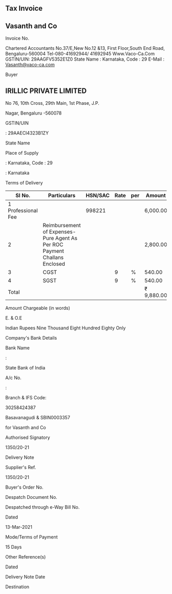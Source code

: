 <!-- image -->

## Tax Invoice

## Vasanth and Co

Invoice No.

Chartered Accountants No.37/E,New No.12 &amp;13, First Floor,South End Road, Bengaluru-560004 Tel-080-41692944/ 41692945 Www.Vaco-Ca.Com GSTIN/UIN: 29AAGFV5352E1Z0 State Name :  Karnataka, Code : 29 E-Mail : Vasanth@vaco-ca.com

Buyer

## IRILLIC PRIVATE LIMITED

No 76, 10th Cross, 29th Main, 1st Phase, J.P.

Nagar, Bengaluru -560078

GSTIN/UIN

: 29AAECI4323B1ZY

State Name

Place of Supply

: Karnataka, Code : 29

: Karnataka

Terms of Delivery

| Sl No.             | Particulars                                                               | HSN/SAC   | Rate   | per   | Amount     |
|--------------------|---------------------------------------------------------------------------|-----------|--------|-------|------------|
| 1 Professional Fee |                                                                           | 998221    |        |       | 6,000.00   |
| 2                  | Reimbursement of Expenses-Pure Agent As Per ROC Payment Challans Enclosed |           |        |       | 2,800.00   |
| 3                  | CGST                                                                      |           | 9      | %     | 540.00     |
| 4                  | SGST                                                                      |           | 9      | %     | 540.00     |
| Total              |                                                                           |           |        |       | ₹ 9,880.00 |

Amount Chargeable (in words)

E. &amp; O.E

Indian Rupees Nine Thousand Eight Hundred Eighty Only

Company's Bank Details

Bank Name

:

State Bank of India

A/c No.

:

Branch &amp; IFS Code:

30258424387

Basavanagudi &amp; SBIN0003357

for Vasanth and Co

<!-- image -->

Authorised Signatory

<!-- image -->

1350/20-21

Delivery Note

Supplier's Ref.

1350/20-21

Buyer's Order No.

Despatch Document No.

Despatched through e-Way Bill No.

Dated

13-Mar-2021

Mode/Terms of Payment

15 Days

Other Reference(s)

Dated

Delivery Note Date

Destination
